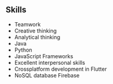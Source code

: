 ## Skills
- Teamwork
- Creative thinking
- Analytical thinking
- Java
- Python
- JavaScript Frameworks
- Excellent interpersonal skills
- Crossplatform development in Flutter
- NoSQL database Firebase
